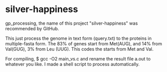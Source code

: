 # silver-happiness
gp_processing, the name of this project "silver-happiness" was recommended by GitHub.

This just process the genome in text form (query.txt) to the proteins in multiple-fasta form. The 83% of genes start from Met(AUG), and 14% from Val(GUG), 3% from Leu (UUG). This codes the starts from Met and Val.

For compiling,
$ gcc -O2 main_vs.c
and rename the result file a.out to whatever you like.
I made a shell script to process automatically.

